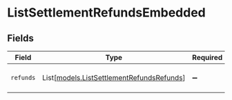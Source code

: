 # ListSettlementRefundsEmbedded


## Fields

| Field                                                                                  | Type                                                                                   | Required                                                                               | Description                                                                            |
| -------------------------------------------------------------------------------------- | -------------------------------------------------------------------------------------- | -------------------------------------------------------------------------------------- | -------------------------------------------------------------------------------------- |
| `refunds`                                                                              | List[[models.ListSettlementRefundsRefunds](../models/listsettlementrefundsrefunds.md)] | :heavy_minus_sign:                                                                     | An array of refund objects.                                                            |